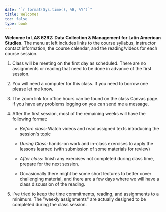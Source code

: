 ```yaml
---
date: "`r format(Sys.time(), %B, %Y')`"
title: Welcome!
toc: false
type: book
---
```

**Welcome to LAS 6292: Data Collection & Management for Latin American Studies.** The menu at left includes links to the course syllabus, instructor contact information, the course calendar, and the reading/videos for each course session.

1. Class will be meeting on the first day as scheduled. There are no assignments or reading that need to be done in advance of the first session.  

1. You will need a computer for this class. If you need to borrow one please let me know.  

1. The zoom link for office hours can be found on the class Canvas page. If you have any problems logging on you can send me a message.  

1. After the first session, most of the remaining weeks will have the following format:  

      * _Before class:_ Watch videos and read assigned texts introducing the session's topic

      * _During Class:_ hands-on work and in-class exercises to apply the lessons learned (with submission of some materials for review)

      * _After class:_ finish any exercises not completed during class time, prepare for the next session.

      * Occasionally there might be some short lectures to better cover challenging material, and there are a few days where we will have a class discussion of the reading.

1. I've tried to keep the time commitments, reading, and assignments to a minimum.  The "weekly assignments" are actually designed to be completed during the class session. 


